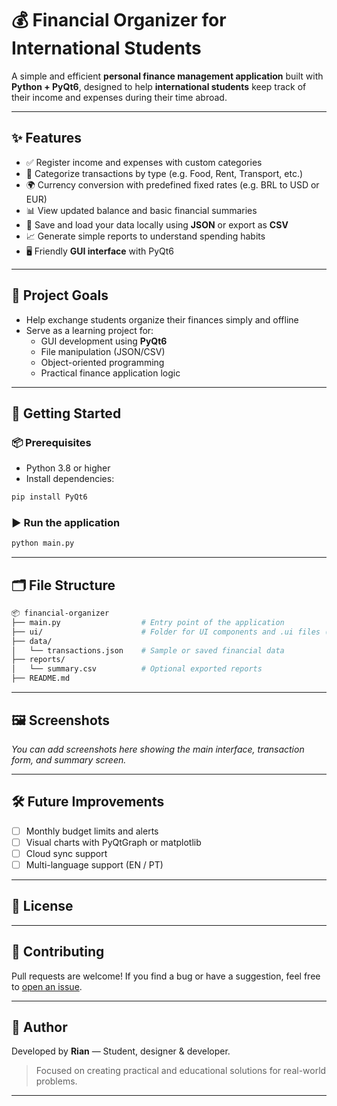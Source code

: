 # 💰 Financial Organizer for International Students

A simple and efficient **personal finance management application** built with **Python + PyQt6**, designed to help **international students** keep track of their income and expenses during their time abroad.

---

## ✨ Features

- ✅ Register income and expenses with custom categories  
- 💼 Categorize transactions by type (e.g. Food, Rent, Transport, etc.)  
- 🌍 Currency conversion with predefined fixed rates (e.g. BRL to USD or EUR)  
- 📊 View updated balance and basic financial summaries  
- 📁 Save and load your data locally using **JSON** or export as **CSV**  
- 📈 Generate simple reports to understand spending habits  
- 🖥️ Friendly **GUI interface** with PyQt6

---

## 📌 Project Goals

- Help exchange students organize their finances simply and offline  
- Serve as a learning project for:
  - GUI development using **PyQt6**
  - File manipulation (JSON/CSV)
  - Object-oriented programming
  - Practical finance application logic

---

## 🚀 Getting Started

### 📦 Prerequisites

- Python 3.8 or higher
- Install dependencies:

```bash
pip install PyQt6
```

### ▶️ Run the application

```bash
python main.py
```

---

## 🗂️ File Structure

```bash
📦 financial-organizer
├── main.py                  # Entry point of the application
├── ui/                      # Folder for UI components and .ui files (if using Qt Designer)
├── data/
│   └── transactions.json    # Sample or saved financial data
├── reports/
│   └── summary.csv          # Optional exported reports
├── README.md
```

---

## 🖼️ Screenshots

_You can add screenshots here showing the main interface, transaction form, and summary screen._

---

## 🛠️ Future Improvements

- [ ] Monthly budget limits and alerts  
- [ ] Visual charts with PyQtGraph or matplotlib  
- [ ] Cloud sync support  
- [ ] Multi-language support (EN / PT)

---

## 📄 License



---

## 🤝 Contributing

Pull requests are welcome! If you find a bug or have a suggestion, feel free to [open an issue](https://github.com/Rian1303/Finance_traker_for_international_students).


---

## 👤 Author

Developed by **Rian** — Student, designer & developer.  
> Focused on creating practical and educational solutions for real-world problems.

---
